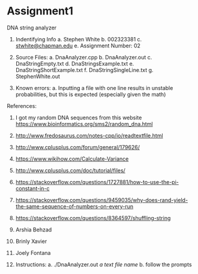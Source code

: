 # Assignment1
DNA string analyzer

1. Indentifying Info
	a. Stephen White
	b. 002323381
	c. stwhite@chapman.edu
	e. Assignment Number: 02

2. Source Files:
	a. DnaAnalyzer.cpp
	b. DnaAnalyzer.out
	c. DnaStringEmpty.txt
	d. DnaStringsExample.txt
	e. DnaStringShortExample.txt
	f. DnaStringSingleLine.txt
	g. StephenWhite.out

3. Known errors:
	a. Inputting a file with one line results in unstable probabilities, but this is expected (especially given the math)

References:
1. I got my random DNA sequences from this website https://www.bioinformatics.org/sms2/random_dna.html
2. http://www.fredosaurus.com/notes-cpp/io/readtextfile.html
3. http://www.cplusplus.com/forum/general/179626/
4. https://www.wikihow.com/Calculate-Variance
5. http://www.cplusplus.com/doc/tutorial/files/
6. https://stackoverflow.com/questions/1727881/how-to-use-the-pi-constant-in-c
7. https://stackoverflow.com/questions/9459035/why-does-rand-yield-the-same-sequence-of-numbers-on-every-run
8. https://stackoverflow.com/questions/8364597/shuffling-string
9. Arshia Behzad
10. Brinly Xavier
11. Joely Fontana

5. Instructions:
	a. ./DnaAnalyzer.out *a text file name*
	b. follow the prompts